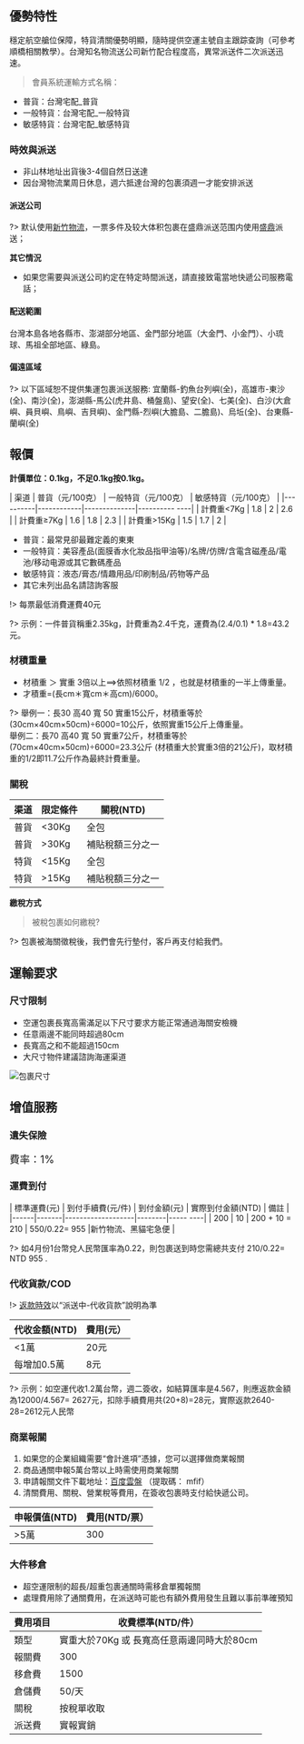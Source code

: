 ## 優勢特性
穩定航空艙位保障，特貨清關優勢明顯，隨時提供空運主號自主跟踪查詢（可參考順橋相關教學）。台灣知名物流送公司新竹配合程度高，異常派送件二次派送迅速。

> 會員系統運輸方式名稱：

- 普貨：台灣宅配_普貨
- 一般特貨：台灣宅配_一般特貨
- 敏感特貨：台灣宅配_敏感特貨

### 時效與派送
- 非山林地址出貨後3-4個自然日送達
- 因台灣物流業周日休息，週六抵達台灣的包裹須週一才能安排派送

#### 派送公司

?> 默认使用[新竹物流](https://www.hct.com.tw/Search/SearchGoods_n.aspx)，一票多件及较大体积包裹在盛鼎派送范围内使用[盛鼎](http://www.cgtraffic.com.tw:8080/cust/common.asp)派送；

**其它情況**
- 如果您需要與派送公司約定在特定時間派送，請直接致電當地快遞公司服務電話；

#### 配送範圍
台灣本島各地各縣市、澎湖部分地區、金門部分地區（大金門、小金門）、小琉球、馬祖全部地區、綠島。

#### 偏遠區域
?> 以下區域恕不提供集運包裹派送服務:
宜蘭縣-釣魚台列嶼(全)，高雄市-東沙(全)、南沙(全)，澎湖縣-馬公(虎井島、桶盤島)、望安(全)、七美(全)、白沙(大倉嶼、員貝嶼、鳥嶼、吉貝嶼)、金門縣-烈嶼(大膽島、二膽島)、烏坵(全)、台東縣-蘭嶼(全)

## 報價
**計價單位：0.1kg，不足0.1kg按0.1kg。**

| 渠道 | 普貨（元/100克） | 一般特貨（元/100克） | 敏感特貨（元/100克） |
|----------|------------|--------------|---------- ----|
| 計費重<7Kg | 1.8 | 2 | 2.6 |
| 計費重≥7Kg | 1.6 | 1.8 | 2.3 |
| 計費重>15Kg | 1.5 | 1.7 | 2 |

- 普貨：最常見卻最難定義的東東
- 一般特貨：美容產品(面膜香水化妝品指甲油等)/名牌/仿牌/含電含磁產品/電池/移动电源或其它數碼產品
- 敏感特貨：液态/膏态/情趣用品/印刷制品/药物等产品
- 其它未列出品名請諮詢客服

!> 每票最低消費運費40元

?> 示例：一件普貨稱重2.35kg，計費重為2.4千克，運費為(2.4/0.1) * 1.8=43.2元。

### 材積重量
- 材積重 ＞ 實重 3倍以上==>依照材積重 1/2 ，也就是材積重的一半上傳重量。
- 才積重=(長cm＊寬cm＊高cm)/6000。

?> 舉例一：長30 高40 寬 50 實重15公斤，材積重等於
(30cm×40cm×50cm)÷6000=10公斤，依照實重15公斤上傳重量。
<br>舉例二：長70 高40 寬 50 實重7公斤，材積重等於(70cm×40cm×50cm)÷6000=23.3公斤
(材積重大於實重3倍的21公斤)，取材積重的1/2即11.7公斤作為最終計費重量。

### 關稅
| 渠道 | 限定條件 | 關稅(NTD) |
|------|-------|----------|
| 普貨 | <30Kg | 全包 |
| 普貨 | >30Kg | 補貼稅額三分之一 |
| 特貨 | <15Kg | 全包 |
| 特貨 | >15Kg | 補貼稅額三分之一 |

**繳稅方式**

> 被稅包裹如何繳稅?

?> 包裹被海關徵稅後，我們會先行墊付，客戶再支付給我們。

## 運輸要求

### 尺寸限制
- 空運包裹長寬高需滿足以下尺寸要求方能正常通過海關安檢機
- 任意兩邊不能同時超過80cm
- 長寬高之和不能超過150cm
- 大尺寸物件建議諮詢海運渠道

![包裹尺寸](https://img.alicdn.com/imgextra/i4/24321166/O1CN01MTusOF1KU4Khslv1v_!!24321166.png)

## 增值服務


### 遺失保險
<font size=4>費率：1%</font>

### 運費到付

| 標準運費(元) | 到付手續費(元/件) | 到付金額(元) | 實際到付金額(NTD) | 備註 |
|------|-------|-------------------|--------|----- ----|
| 200 | 10 | 200 + 10 = 210 | 550/0.22= 955 |新竹物流、黑貓宅急便 |

?> 如4月份1台幣兌人民幣匯率為0.22，則包裹送到時您需總共支付 210/0.22= NTD 955 .


### 代收貨款/COD
!> [返款時效](http://www.soarsq.com/add.html)以“派送中-代收貨款”說明為準

| 代收金額(NTD) | 費用(元） |
|-----------|-------|
| <1萬 | 20元 |
| 每增加0.5萬 | 8元 |


?> 示例：如空運代收1.2萬台幣，週二簽收，如結算匯率是4.567，則應返款金額為12000/4.567= 2627元，扣除手續費用共(20+8)=28元，實際返款2640-28=2612元人民幣

### 商業報關
1. 如果您的企業組織需要“會計進項”憑據，您可以選擇做商業報關
2. 商品通關申報5萬台幣以上時需使用商業報關
4. 申請報關文件下載地址：[百度雲盤](https://pan.baidu.com/s/1aIW6i6-6Wg0twetb2WB5LQ) （提取碼： mfif）
5. 清關費用、關稅、營業稅等費用，在簽收包裹時支付給快遞公司。

| 申報價值(NTD) | 費用(NTD/票） |
|-----------|-----------|
| >5萬 | 300 |

### 大件移倉
- 超空運限制的超長/超重包裹通關時需移倉單獨報關
- 處理費用除了通關費用，在派送時可能也有額外費用發生且難以事前準確預知

| 費用項目 | 收費標準(NTD/件） |
|------|----------------------------|
| 類型 | 實重大於70Kg 或 長寬高任意兩邊同時大於80cm |
| 報關費 | 300 |
| 移倉費 | 1500 |
| 倉儲費 | 50/天 |
| 關稅 | 按稅單收取 |
| 派送費 | 實報實銷 |
